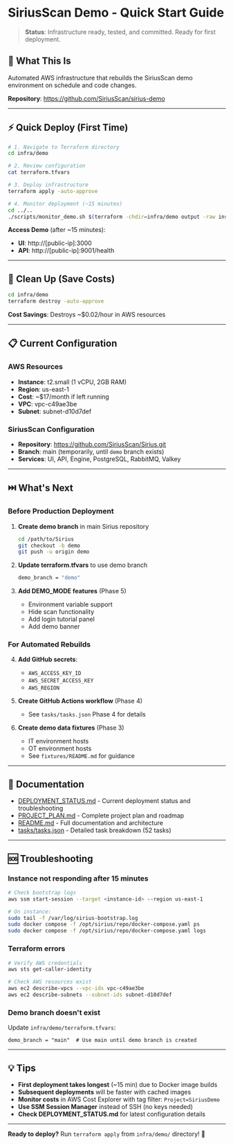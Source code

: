 # SiriusScan Demo - Quick Start Guide

> **Status**: Infrastructure ready, tested, and committed. Ready for first deployment.

## 🎯 What This Is

Automated AWS infrastructure that rebuilds the SiriusScan demo environment on schedule and code changes.

**Repository**: https://github.com/SiriusScan/sirius-demo

---

## ⚡ Quick Deploy (First Time)

```bash
# 1. Navigate to Terraform directory
cd infra/demo

# 2. Review configuration
cat terraform.tfvars

# 3. Deploy infrastructure
terraform apply -auto-approve

# 4. Monitor deployment (~15 minutes)
cd ../..
./scripts/monitor_demo.sh $(terraform -chdir=infra/demo output -raw instance_public_ip)
```

**Access Demo** (after ~15 minutes):

- **UI**: http://[public-ip]:3000
- **API**: http://[public-ip]:9001/health

---

## 🧹 Clean Up (Save Costs)

```bash
cd infra/demo
terraform destroy -auto-approve
```

**Cost Savings**: Destroys ~$0.02/hour in AWS resources

---

## 📋 Current Configuration

### AWS Resources

- **Instance**: t2.small (1 vCPU, 2GB RAM)
- **Region**: us-east-1
- **Cost**: ~$17/month if left running
- **VPC**: vpc-c49ae3be
- **Subnet**: subnet-d10d7def

### SiriusScan Configuration

- **Repository**: https://github.com/SiriusScan/Sirius.git
- **Branch**: main (temporarily, until `demo` branch exists)
- **Services**: UI, API, Engine, PostgreSQL, RabbitMQ, Valkey

---

## ⏭️ What's Next

### Before Production Deployment

1. **Create demo branch** in main Sirius repository

   ```bash
   cd /path/to/Sirius
   git checkout -b demo
   git push -u origin demo
   ```

2. **Update terraform.tfvars** to use demo branch

   ```bash
   demo_branch = "demo"
   ```

3. **Add DEMO_MODE features** (Phase 5)
   - Environment variable support
   - Hide scan functionality
   - Add login tutorial panel
   - Add demo banner

### For Automated Rebuilds

4. **Add GitHub secrets**:

   - `AWS_ACCESS_KEY_ID`
   - `AWS_SECRET_ACCESS_KEY`
   - `AWS_REGION`

5. **Create GitHub Actions workflow** (Phase 4)

   - See `tasks/tasks.json` Phase 4 for details

6. **Create demo data fixtures** (Phase 3)
   - IT environment hosts
   - OT environment hosts
   - See `fixtures/README.md` for guidance

---

## 📖 Documentation

- [DEPLOYMENT_STATUS.md](DEPLOYMENT_STATUS.md) - Current deployment status and troubleshooting
- [PROJECT_PLAN.md](PROJECT_PLAN.md) - Complete project plan and roadmap
- [README.md](README.md) - Full documentation and architecture
- [tasks/tasks.json](tasks/tasks.json) - Detailed task breakdown (52 tasks)

---

## 🆘 Troubleshooting

### Instance not responding after 15 minutes

```bash
# Check bootstrap logs
aws ssm start-session --target <instance-id> --region us-east-1

# On instance:
sudo tail -f /var/log/sirius-bootstrap.log
sudo docker compose -f /opt/sirius/repo/docker-compose.yaml ps
sudo docker compose -f /opt/sirius/repo/docker-compose.yaml logs
```

### Terraform errors

```bash
# Verify AWS credentials
aws sts get-caller-identity

# Check AWS resources exist
aws ec2 describe-vpcs --vpc-ids vpc-c49ae3be
aws ec2 describe-subnets --subnet-ids subnet-d10d7def
```

### Demo branch doesn't exist

Update `infra/demo/terraform.tfvars`:

```
demo_branch = "main"  # Use main until demo branch is created
```

---

## 💡 Tips

- **First deployment takes longest** (~15 min) due to Docker image builds
- **Subsequent deployments** will be faster with cached images
- **Monitor costs** in AWS Cost Explorer with tag filter: `Project=SiriusDemo`
- **Use SSM Session Manager** instead of SSH (no keys needed)
- **Check DEPLOYMENT_STATUS.md** for latest configuration details

---

**Ready to deploy?** Run `terraform apply` from `infra/demo/` directory! 🚀
